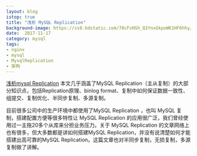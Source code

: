 ```yaml
---
layout: blog
istop: true
title: "浅析 MySQL Replication"
background-image: https://ss0.bdstatic.com/70cFvHSh_Q1YnxGkpoWK1HF6hhy/it/u=143837728,2741875622&fm=27&gp=0.jpg
date:  2017-11-17
category: mysql
tags:
- nginx
- mysql
- MysqlReplication
- 架构
---
```

[浅析mysql Replication](http://mp.weixin.qq.com/s/YCTdHCGnQLjqOziE8dPbQA "浅析mysql Replication")
本文几乎涵盖了MySQL Replication（主从复制）的大部分知识点，包括Replication原理、binlog format、复制中如何保证数据一致性、组提交、复制优化、半同步复制、多源复制。

目前很多公司中的生产环境中都使用了MySQL Replication ，也叫 MySQL 复制，搭建配置方便等很多特性让 MySQL Replication 的应用很广泛，我们曾经使用过一主拖20多个从库来分担业务压力。关于 MySQL Replication 的文章网络上也有很多，但大多数都是讲如何搭建MySQL Replication，并没有说清楚如何才能搭建出高可靠的MySQL Replication。这篇文章也对半同步复制，无损复制，多源复制做了讲解。
